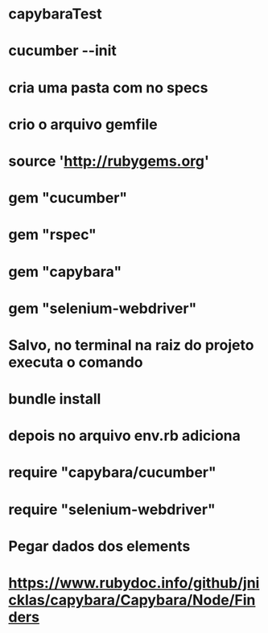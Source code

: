 # capybaraTest

# cucumber --init
# cria uma pasta com no specs
# crio o arquivo gemfile
# 
# source 'http://rubygems.org'
# 
# gem "cucumber"
# gem "rspec"
# gem "capybara"
# gem "selenium-webdriver"
# 
# Salvo, no terminal na raiz do projeto executa o comando
# 
# bundle install
# 
# depois no arquivo env.rb adiciona
# 
# require "capybara/cucumber"
# require "selenium-webdriver"
# 
# Pegar dados dos elements
# https://www.rubydoc.info/github/jnicklas/capybara/Capybara/Node/Finders
